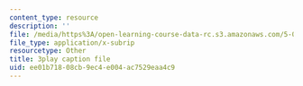 ```yaml
---
content_type: resource
description: ''
file: /media/https%3A/open-learning-course-data-rc.s3.amazonaws.com/5-08j-biological-chemistry-ii-spring-2016/ee01b71808cb9ec4e004ac7529eaa4c9_H0ubjnHa5rY.srt
file_type: application/x-subrip
resourcetype: Other
title: 3play caption file
uid: ee01b718-08cb-9ec4-e004-ac7529eaa4c9
---
```

